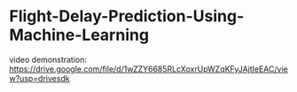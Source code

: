 # Flight-Delay-Prediction-Using-Machine-Learning
video demonstration: https://drive.google.com/file/d/1wZZY6685RLcXoxrUpWZqKFyJAjtIeEAC/view?usp=drivesdk
